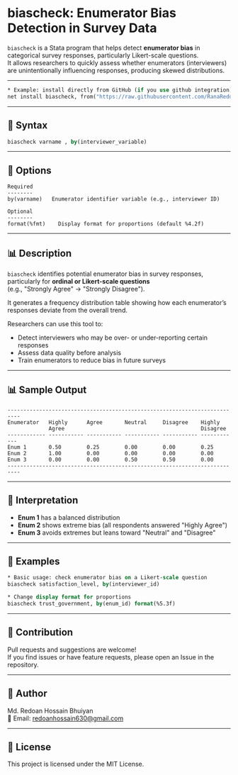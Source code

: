 # biascheck: Enumerator Bias Detection in Survey Data

`biascheck` is a Stata program that helps detect **enumerator bias** in categorical survey responses, particularly Likert-scale questions.  
It allows researchers to quickly assess whether enumerators (interviewers) are unintentionally influencing responses, producing skewed distributions.

---


```stata
* Example: install directly from GitHub (if you use github integration)
net install biascheck, from("https://raw.githubusercontent.com/RanaRedoan/biascheck/main") replace
```

---

## 📖 Syntax

```stata
biascheck varname , by(interviewer_variable)
```

---

## 📌 Options

```text
Required
--------
by(varname)   Enumerator identifier variable (e.g., interviewer ID)

Optional
--------
format(%fmt)    Display format for proportions (default %4.2f)
```

---

## 📊 Description

`biascheck` identifies potential enumerator bias in survey responses, particularly for **ordinal or Likert-scale questions**  
(e.g., "Strongly Agree" → "Strongly Disagree").  

It generates a frequency distribution table showing how each enumerator’s responses deviate from the overall trend.  

Researchers can use this tool to:  
- Detect interviewers who may be over- or under-reporting certain responses  
- Assess data quality before analysis  
- Train enumerators to reduce bias in future surveys  

---

## 📊 Sample Output

```text
--------------------------------------------------------------------------
Enumerator   Highly      Agree       Neutral     Disagree    Highly
             Agree                                           Disagree
------------ ----------- ----------- ----------- ----------- ------------
Enum 1       0.50        0.25        0.00        0.00        0.25
Enum 2       1.00        0.00        0.00        0.00        0.00
Enum 3       0.00        0.00        0.50        0.50        0.00
--------------------------------------------------------------------------
```

---

## 🧾 Interpretation

- **Enum 1** has a balanced distribution  
- **Enum 2** shows extreme bias (all respondents answered "Highly Agree")  
- **Enum 3** avoids extremes but leans toward "Neutral" and "Disagree"  

---

## 🚀 Examples

```stata
* Basic usage: check enumerator bias on a Likert-scale question
biascheck satisfaction_level, by(interviewer_id)

* Change display format for proportions
biascheck trust_government, by(enum_id) format(%5.3f)
```

---

## 🤝 Contribution

Pull requests and suggestions are welcome!  
If you find issues or have feature requests, please open an Issue in the repository.

---

## 📜 Author

Md. Redoan Hossain Bhuiyan  
📧 Email: redoanhossain630@gmail.com  

---

## 📌 License

This project is licensed under the MIT License.


